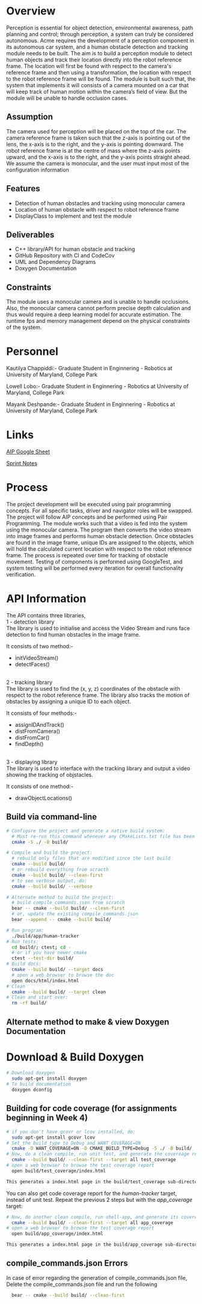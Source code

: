 
# Overview

Perception is essential for object detection, environmental awareness, path planning and control; through perception, a system can truly be considered autonomous. Acme requires the development of a perception component in its autonomous car system, and a human obstacle detection and tracking module needs to be built.
The aim is to build a perception module to detect human objects and track their location directly into the robot reference frame.
The location will first be found with respect to the camera's reference frame and then using a transformation, the location with respect to the robot reference frame will be found.
The module is built such that, the system that implements it will consists of a camera mounted on a car that will keep track of human motion within the camera’s field of view. But the module will be unable to handle occlusion cases.

## Assumption

The camera used for perception will be placed on the top of the car. The camera reference frame is taken such that the z-axis is pointing out of the lens, the x-axis is to the right, and the y-axis is pointing downward. The robot reference frame is at the centre of mass where the z-axis points upward, and the x-axis is to the right, and the y-axis points straight ahead. We assume the camera is monocular, and the user must input most of the configuration information

## Features

 - Detection of human obstacles and tracking using monocular camera
 - Location of human obstacle with respect to robot reference frame
 - DisplayClass to implement and test the module

## Deliverables

 - C++ library/API for human obstacle and tracking
 - GitHub Repository with CI and CodeCov
 - UML and Dependency Diagrams
 - Doxygen Documentation

## Constraints

The module uses a monocular camera and is unable to handle occlusions. Also, the monocular camera cannot perform precise depth calculation and thus would require a deep learning model for accurate estimation. The runtime fps and memory management depend on the physical constraints of the system.


# Personnel

Kautilya Chappiddi:-
Graduate Student in Enginnering - Robotics at University of Maryland, College Park

Lowell Lobo:-
Graduate Student in Enginnering - Robotics at University of Maryland, College Park

Mayank Deshpande:-
Graduate Student in Enginnering - Robotics at University of Maryland, College Park

# Links
[AIP Google Sheet](https://docs.google.com/spreadsheets/d/17q5Q-qL-ZU2LQK8llQSjsIJ8_037MAFyNenNofpY_PI/edit#gid=0)

[Sprint Notes](https://docs.google.com/document/d/1UX6oGidNdux2FeOGgIjD-ivvmi8oCiHlf1OJARla3Ro/edit)


# Process

The project development will be executed using pair programming concepts. For all specific tasks, driver and navigator roles will be swapped. 
The project will follow AIP concepts and be performed using Pair Programming. The module works such that a video is fed into the system using the monocular camera. 
The program then converts the video stream into image frames and performs human obstacle detection. 
Once obstacles are found in the image frame, unique IDs are assigned to the objects, which will hold the calculated current location with respect to the robot reference frame. 
The process is repeated over time for tracking of obstacle movement.
Testing of components is performed using GoogleTest, and system testing will be performed every iteration for overall functionality verification.


# API Information
The API contains three libraries,
<br>
1 - detection library
<br>
The library is used to initialise and access the Video Stream and runs face detection to find human obstacles in the image frame.

It consists of two method:-
<br>
 - initVideoStream()
 - detectFaces()
<br>
2 - tracking library
<br>
The library is used to find the (x, y, z) coordinates of the obstacle with respect to the robot reference frame. The library also tracks the motion of obstacles by assigning a unique ID to each object.

It consists of four methods:-
<br>
 - assignIDAndTrack()
 - distFromCamera()
 - distFromCar()
 - findDepth()
<br>
3 - displaying library
<br>
The library is used to interface with the tracking library and output a video showing the tracking of objstacles.

It consists of one method:-
<br>
 - drawObjectLocations()
 

## Build via command-line
```bash
# Configure the project and generate a native build system:
  # Must re-run this command whenever any CMakeLists.txt file has been changed.
  cmake -S ./ -B build/

# Compile and build the project:
  # rebuild only files that are modified since the last build
  cmake --build build/
  # or rebuild everything from scracth
  cmake --build build/ --clean-first
  # to see verbose output, do:
  cmake --build build/ --verbose

# Alternate method to build the project:
  # build compile_commands.json from scratch
  bear -- cmake --build build/ --clean-first
  # or, update the existing compile_commands.json
  bear --append -- cmake --build build/

# Run program:
  ./build/app/human-tracker
# Run tests:
  cd build/; ctest; cd -
  # or if you have newer cmake
  ctest --test-dir build/
# Build docs:
  cmake --build build/ --target docs
  # open a web browser to browse the doc
  open docs/html/index.html
# Clean
  cmake --build build/ --target clean
# Clean and start over:
  rm -rf build/
```

## Alternate method to make & view Doxygen Documentation
# Download & Build Doxygen
```bash
# Download doxygen
  sudo apt-get install doxygen
# To build documentation
  doxygen dconfig
```


## Building for code coverage (for assignments beginning in Week 4)

```bash
# if you don't have gcovr or lcov installed, do:
  sudo apt-get install gcovr lcov
# Set the build type to Debug and WANT_COVERAGE=ON
  cmake -D WANT_COVERAGE=ON -D CMAKE_BUILD_TYPE=Debug -S ./ -B build/
# Now, do a clean compile, run unit test, and generate the covereage report
  cmake --build build/ --clean-first --target all test_coverage
# open a web browser to browse the test coverage report
  open build/test_coverage/index.html

This generates a index.html page in the build/test_coverage sub-directory that can be viewed locally in a web browser.
```

You can also get code coverage report for the *human-tracker* target, instead of unit test. Repeat the previous 2 steps but with the *app_coverage* target:

``` bash
# Now, do another clean compile, run shell-app, and generate its covereage report
  cmake --build build/ --clean-first --target all app_coverage
# open a web browser to browse the test coverage report
  open build/app_coverage/index.html

This generates a index.html page in the build/app_coverage sub-directory that can be viewed locally in a web browser.
```


## compile_commands.json Errors
In case of error regarding the generation of compile_commands.json file,
Delete the compile_commands.json file and run the following
```bash
  bear -- cmake --build build/ --clean-first
```